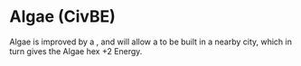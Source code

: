 # Algae (CivBE)

Algae is improved by a , and will allow a to be built in a nearby city, which in turn gives the Algae hex +2 Energy.